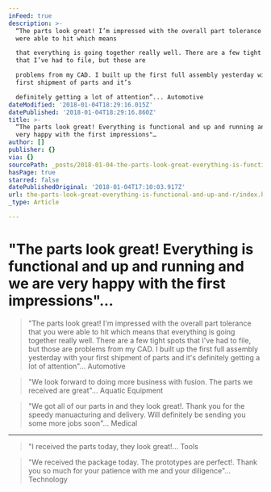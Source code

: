 ```yaml
---
inFeed: true
description: >-
  “The parts look great! I’m impressed with the overall part tolerance that you
  were able to hit which means

  that everything is going together really well. There are a few tight spots
  that I’ve had to file, but those are

  problems from my CAD. I built up the first full assembly yesterday with your
  first shipment of parts and it’s

  definitely getting a lot of attention”... Automotive
dateModified: '2018-01-04T18:29:16.015Z'
datePublished: '2018-01-04T18:29:16.860Z'
title: >-
  “The parts look great! Everything is functional and up and running and we are
  very happy with the first impressions"…
author: []
publisher: {}
via: {}
sourcePath: _posts/2018-01-04-the-parts-look-great-everything-is-functional-and-up-and.md
hasPage: true
starred: false
datePublishedOriginal: '2018-01-04T17:10:03.917Z'
url: the-parts-look-great-everything-is-functional-and-up-and-r/index.html
_type: Article

---
```

# "The parts look great! Everything is functional and up and running and we are very happy with the first impressions"...

> "The parts look great! I'm impressed with the overall part tolerance that you were able to hit which means
> that everything is going together really well. There are a few tight spots that I've had to file, but those are
> problems from my CAD. I built up the first full assembly yesterday with your first shipment of parts and it's
> definitely getting a lot of attention"... Automotive

> "We look forward to doing more business with fusion. The parts we received are great"... Aquatic Equipment

> "We got all of our parts in and they look great!. Thank you for the speedy manuacturing and delivery. Will definitely be sending you some more jobs soon"... Medical 

---

> "I received the parts today, they look great!... Tools

> "We received the package today. The prototypes are perfect!. Thank you so much for your patience with me and your diligence"... Technology